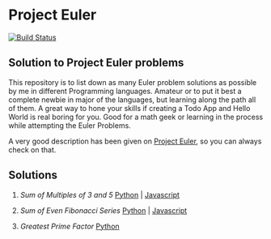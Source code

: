 # Project Euler

[![Build Status](https://travis-ci.org//prabodhmeshram/project-euler.png?branch=master)](https://travis-ci.org//prabodhmeshram/project-euler)

## Solution to **Project Euler** problems

This repository is to list down as many Euler problem solutions as possible by me in different Programming languages. Amateur or to put it best a complete newbie in major of the languages, but learning along the path all of them. A great way to hone your skills if creating a Todo App and Hello World is real boring for you. Good for a math geek or learning in the process while attempting the Euler Problems.

A very good description has been given on [Project Euler](https://projecteuler.net/about), so you can always check on that.

## Solutions

1. *Sum of Multiples of 3 and 5* [Python](https://github.com/prabodhmeshram/project-euler/blob/master/Python/Problem1/p1.py) | [Javascript](https://github.com/prabodhmeshram/project-euler/blob/master/Javascript/Problem1/p1.js)

2. *Sum of Even Fibonacci Series* [Python](https://github.com/prabodhmeshram/project-euler/tree/master/Python/Problem2/p2.py) | 
[Javascript](https://github.com/prabodhmeshram/project-euler/blob/master/Javascript/Problem2/p2.js)

3. *Greatest Prime Factor* [Python](https://github.com/prabodhmeshram/project-euler/tree/master/Python/Problem3/p3.py)
